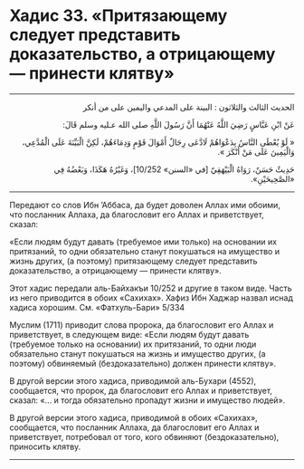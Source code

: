 <h1 class="hadith-header">Хадис 33. «Притязающему следует представить доказательствo, а отрицающему — принести клятву» </h1>

<hr>

<p class="arabic-text" dir="rtl">
الحديث الثالث والثلاثون :
البينة على المدعي واليمين على من أنكر
</p>

<p class="arabic-text" dir="rtl">
عَنْ ابْنِ عَبَّاسٍ رَضِيَ اللَّهُ عَنْهُمَا أَنَّ رَسُولَ اللَّهِ صلى الله عـليه وسلم قَالَ: 
</p>

<p class="arabic-text" dir="rtl">
« لَوْ يُعْطَى النَّاسُ بِدَعْوَاهُمْ لَادَّعَى رِجَالٌ أَمْوَالَ قَوْمٍ وَدِمَاءَهُمْ، لَكِنَّ الْبَيِّنَةَ عَلَى الْمُدَّعِي، وَالْيَمِينَ عَلَى مَنْ أَنْكَرَ ». 
</p>

<p class="arabic-subtext" dir="rtl">
حَدِيثٌ حَسَنٌ، رَوَاهُ الْبَيْهَقِيّ [في «السنن» 10/252]، وَغَيْرُهُ هَكَذَا، وَبَعْضُهُ فِي «الصَّحِيحَيْنِ». 
</p>

<hr>

<p class="russian-text">
Передают со слов Ибн ’Аббаса, да будет доволен Аллах ими обоими, что посланник Аллаха, да благословит его Аллах и приветствует, сказал: 
</p>

<p class="russian-text">
«Если людям будут давать (требуемое ими только) на основании их притязаний, то одни обязательно станут покушаться на имущество и жизнь других, (а поэтому) притязающему следует представить доказательствo, а отрицающему — принести клятву».
</p>

<p class="russian-subtext">
Этот хадис передали аль-Байхакъи 10/252 и другие в таком виде. Часть из него приводится в обоих «Сахихах». Хафиз Ибн Хаджар назвал иснад хадиса хорошим. См. «Фатхуль-Бари» 5/334
</p>

<p class="russian-subtext">
Муслим (1711) приводит слова пророка, да благословит его Аллах и приветствует, в следующем виде: «Если людям будут давать (требуемое только на основании) их притязаний, то одни люди обязательно станут покушаться на жизнь и имущество других, (а поэтому) обвиняемый (бездоказательно) должен принести клятву». 
</p>

<p class="russian-subtext">
В другой версии этого хадиса, приводимой аль-Бухари (4552), сообщается, что пророк, да благословит его Аллах и приветствует, сказал: «… и тогда обязательно пропадут жизни и имущество людей». 
</p>

<p class="russian-subtext">
В другой версии этого хадиса, приводимой в обоих «Сахихах», сообщается, что посланник Аллаха, да благословит его Аллах и приветствует, потребовал от того, кого обвиняют (бездоказательно), приносить клятву.
</p>

<hr class="endline">
